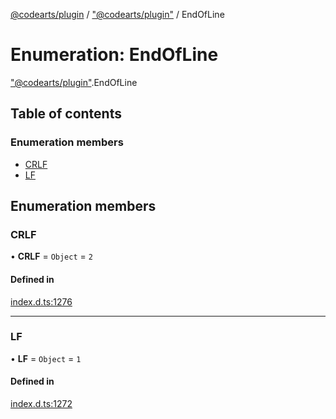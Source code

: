 [@codearts/plugin](../README.md) / ["@codearts/plugin"](../modules/_codearts_plugin_.md) / EndOfLine

# Enumeration: EndOfLine

["@codearts/plugin"](../modules/_codearts_plugin_.md).EndOfLine

## Table of contents

### Enumeration members

- [CRLF](codearts_plugin_.EndOfLine.md#crlf)
- [LF](codearts_plugin_.EndOfLine.md#lf)

## Enumeration members

### CRLF

• **CRLF** = `Object` = `2`

#### Defined in

[index.d.ts:1276](https://github.com/huaweicloud/cloudide-plugin-api/blob/b58031b/index.d.ts#L1276)

___

### LF

• **LF** = `Object` = `1`

#### Defined in

[index.d.ts:1272](https://github.com/huaweicloud/cloudide-plugin-api/blob/b58031b/index.d.ts#L1272)
